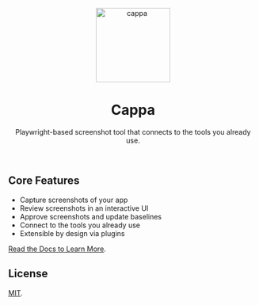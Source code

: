 <p align="center">
  <img height="150" alt="cappa" src="https://github.com/user-attachments/assets/70683ad3-4a57-46b2-b829-16ec25b4ac94" />
</p>


<h1 align="center">
Cappa
</h1>
<p align="center">
Playwright-based screenshot tool that connects to the tools you already use.
<p>

<br>

## Core Features
- Capture screenshots of your app
- Review screenshots in an interactive UI
- Approve screenshots and update baselines
- Connect to the tools you already use
- Extensible by design via plugins

[Read the Docs to Learn More](https://tim-richter.github.io/cappa).

## License

[MIT](LICENSE).